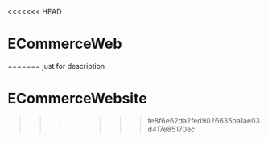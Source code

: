 <<<<<<< HEAD
# ECommerceWeb
=======
just for description
# ECommerceWebsite
>>>>>>> fe8f6e62da2fed9026635ba1ae03d417e85170ec
